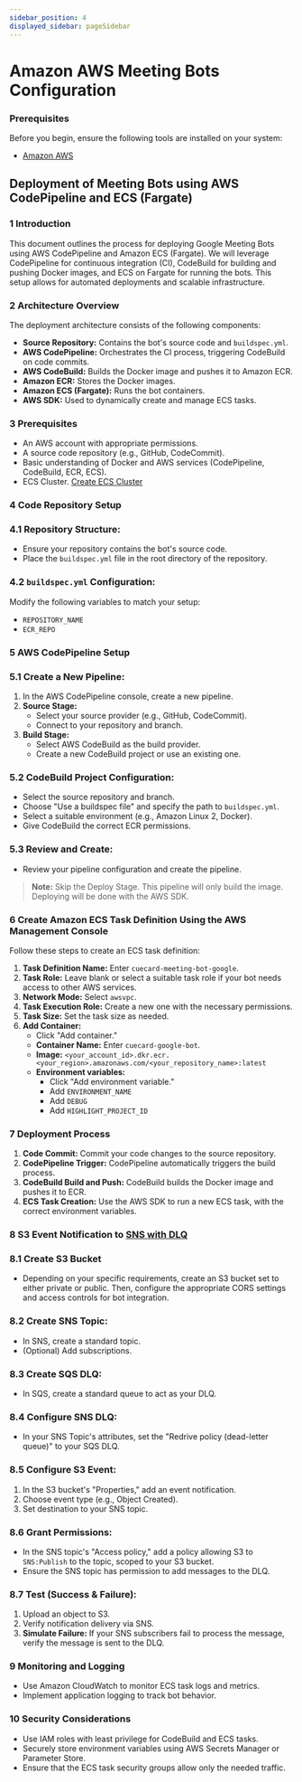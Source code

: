 ```yaml
---
sidebar_position: 4
displayed_sidebar: pageSidebar
---
```


# Amazon AWS Meeting Bots Configuration

### Prerequisites

Before you begin, ensure the following tools are installed on your system:

- [Amazon AWS](https://signin.aws.amazon.com/signup?request_type=register)

## Deployment of Meeting Bots using AWS CodePipeline and ECS (Fargate)

### 1 Introduction
This document outlines the process for deploying Google Meeting Bots using AWS CodePipeline and Amazon ECS (Fargate). We will leverage CodePipeline for continuous integration (CI), CodeBuild for building and pushing Docker images, and ECS on Fargate for running the bots. This setup allows for automated deployments and scalable infrastructure.

### 2 Architecture Overview
The deployment architecture consists of the following components:
- **Source Repository:** Contains the bot's source code and `buildspec.yml`.
- **AWS CodePipeline:** Orchestrates the CI process, triggering CodeBuild on code commits.
- **AWS CodeBuild:** Builds the Docker image and pushes it to Amazon ECR.
- **Amazon ECR:** Stores the Docker images.
- **Amazon ECS (Fargate):** Runs the bot containers.
- **AWS SDK:** Used to dynamically create and manage ECS tasks.

### 3 Prerequisites
- An AWS account with appropriate permissions.
- A source code repository (e.g., GitHub, CodeCommit).
- Basic understanding of Docker and AWS services (CodePipeline, CodeBuild, ECR, ECS).
- ECS Cluster. [Create ECS Cluster](https://docs.aws.amazon.com/AmazonECS/latest/developerguide/create-cluster-console-v2.html)

### 4 Code Repository Setup
### 4.1 Repository Structure:
- Ensure your repository contains the bot's source code.
- Place the `buildspec.yml` file in the root directory of the repository.

### 4.2 `buildspec.yml` Configuration:
Modify the following variables to match your setup:
- `REPOSITORY_NAME`
- `ECR_REPO`

### 5 AWS CodePipeline Setup
### 5.1 Create a New Pipeline:
1. In the AWS CodePipeline console, create a new pipeline.
2. **Source Stage:**
   - Select your source provider (e.g., GitHub, CodeCommit).
   - Connect to your repository and branch.
3. **Build Stage:**
   - Select AWS CodeBuild as the build provider.
   - Create a new CodeBuild project or use an existing one.

### 5.2 CodeBuild Project Configuration:
- Select the source repository and branch.
- Choose "Use a buildspec file" and specify the path to `buildspec.yml`.
- Select a suitable environment (e.g., Amazon Linux 2, Docker).
- Give CodeBuild the correct ECR permissions.

### 5.3 Review and Create:
- Review your pipeline configuration and create the pipeline.

> **Note:** Skip the Deploy Stage. This pipeline will only build the image. Deploying will be done with the AWS SDK.

### 6 Create Amazon ECS Task Definition Using the AWS Management Console
Follow these steps to create an ECS task definition:

1. **Task Definition Name:** Enter `cuecard-meeting-bot-google`.
2. **Task Role:** Leave blank or select a suitable task role if your bot needs access to other AWS services.
3. **Network Mode:** Select `awsvpc`.
4. **Task Execution Role:** Create a new one with the necessary permissions.
5. **Task Size:** Set the task size as needed.
6. **Add Container:**
   - Click "Add container."
   - **Container Name:** Enter `cuecard-google-bot`.
   - **Image:** `<your_account_id>.dkr.ecr.<your_region>.amazonaws.com/<your_repository_name>:latest`
   - **Environment variables:**
     - Click "Add environment variable."
     - Add `ENVIRONMENT_NAME`
     - Add `DEBUG`
     - Add `HIGHLIGHT_PROJECT_ID`

### 7 Deployment Process
1. **Code Commit:** Commit your code changes to the source repository.
2. **CodePipeline Trigger:** CodePipeline automatically triggers the build process.
3. **CodeBuild Build and Push:** CodeBuild builds the Docker image and pushes it to ECR.
4. **ECS Task Creation:** Use the AWS SDK to run a new ECS task, with the correct environment variables.

### 8 S3 Event Notification to [SNS with DLQ](https://docs.aws.amazon.com/sns/latest/dg/sns-dead-letter-queues.html)
### 8.1 Create S3 Bucket 
- Depending on your specific requirements, create an S3 bucket set to either private or public. Then, configure the appropriate CORS settings and access controls for bot integration.

### 8.2 Create SNS Topic:
- In SNS, create a standard topic.
- (Optional) Add subscriptions.

### 8.3 Create SQS DLQ:
- In SQS, create a standard queue to act as your DLQ.

### 8.4 Configure SNS DLQ:
- In your SNS Topic's attributes, set the "Redrive policy (dead-letter queue)" to your SQS DLQ.

### 8.5 Configure S3 Event:
1. In the S3 bucket's "Properties," add an event notification.
2. Choose event type (e.g., Object Created).
3. Set destination to your SNS topic.

### 8.6 Grant Permissions:
- In the SNS topic's "Access policy," add a policy allowing S3 to `SNS:Publish` to the topic, scoped to your S3 bucket.
- Ensure the SNS topic has permission to add messages to the DLQ.

### 8.7 Test (Success & Failure):
1. Upload an object to S3.
2. Verify notification delivery via SNS.
3. **Simulate Failure:** If your SNS subscribers fail to process the message, verify the message is sent to the DLQ.

### 9 Monitoring and Logging
- Use Amazon CloudWatch to monitor ECS task logs and metrics.
- Implement application logging to track bot behavior.

### 10 Security Considerations
- Use IAM roles with least privilege for CodeBuild and ECS tasks.
- Securely store environment variables using AWS Secrets Manager or Parameter Store.
- Ensure that the ECS task security groups allow only the needed traffic.
